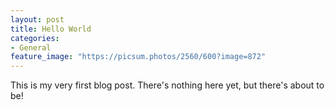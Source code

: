```yaml
---
layout: post
title: Hello World
categories:
- General
feature_image: "https://picsum.photos/2560/600?image=872"
---
```


This is my very first blog post. There's nothing here yet, but there's about to be! 

